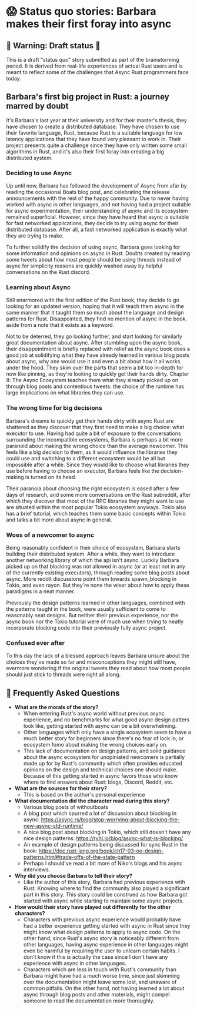 # 😱 Status quo stories: Barbara makes their first foray into async

## 🚧 Warning: Draft status 🚧

This is a draft "status quo" story submitted as part of the brainstorming period. It is derived from real-life experiences of actual Rust users and is meant to reflect some of the challenges that Async Rust programmers face today.

## Barbara's first big project in Rust: a journey marred by doubt

It's Barbara's last year at their university and for their master's thesis, they have chosen to create a distributed database.
They have chosen to use their favorite language, Rust, because Rust is a suitable language for low latency applications that they have found very pleasant to work in.
Their project presents quite a challenge since they have only written some small algorithms in Rust, and it's also their first foray into creating a big distributed system.

### Deciding to use Async
Up until now, Barbara has followed the development of Async from afar by reading the occasional Boats blog post, and celebrating the release announcements with the rest of the happy community.
Due to never having worked with async in other languages, and not having had a project suitable for async experimentation, their understanding of async and its ecosystem remained superficial.
However, since they have heard that async is suitable for fast networked applications, they decide to try using async for their distributed database.
After all, a fast networked application is exactly what they are trying to make.

To further solidify the decision of using async, Barbara goes looking for some information and opinions on async in Rust. Doubts created by reading some tweets about how most people should be using threads instead of async for simplicity reasons are quickly washed away by helpful conversations on the Rust discord.

### Learning about Async
Still enarmored with the first edition of the Rust book, they decide to go looking for an updated version, hoping that it will teach them async in the same manner that it taught them so much about the language and design patterns for Rust. Disappointed, they find no mention of async in the book, aside from a note that it exists as a keyword.

Not to be deterred, they go looking further, and start looking for similarly great documentation about async.
After stumbling upon the async book, their disappointment is briefly replaced with relief as the async book does a good job at solidifying what they have already learned in various blog posts about async, why one would use it and even a bit about how it all works under the hood.
They skim over the parts that seem a bit too in-depth for now like pinning, as they're looking to quickly get their hands dirty.
Chapter 8: The Async Ecosystem teaches them what they already picked up on through blog posts and contentious tweets: the choice of the runtime has large implications on what libraries they can use.

### The wrong time for big decisions
Barbara's dreams to quickly get their hands dirty with async Rust are shattered as they discover that they first need to make a big choice: what executor to use. Having had quite a bit of exposure to the conversations surrounding the incompatible ecosystems, Barbara is perhaps a bit more paranoid about making the wrong choice than the average newcomer.
This feels like a big decision to them, as it would influence the libraries they could use and switching to a different ecosystem would be all but impossible after a while. Since they would like to choose what libraries they use before having to choose an executor, Barbara feels like the decision-making is turned on its head. 

Their paranoia about choosing the right ecosystem is eased after a few days of research, and some more conversations on the Rust subreddit, after which they discover that most of the RPC libraries they might want to use are situated within the most popular Tokio ecosystem anyways. Tokio also has a brief tutorial, which teaches them some basic concepts within Tokio and talks a bit more about async in general.

### Woes of a newcomer to async
Being reasonably confident in their choice of ecosystem, Barbara starts building their distributed system.
After a while, they want to introduce another networking library of which the api isn't async. Luckily Barbara picked up on that blocking was not allowed in async (or at least not in any of the currently existing executors), through reading some blog posts about async. More reddit discussions point them towards spawn\_blocking in Tokio, and even rayon. But they're none the wiser about how to apply these paradigms in a neat manner.

Previously the design patterns learned in other languages, combined with the patterns taught in the book, were usually sufficient to come to reasonably neat designs.
But neither their previous experience, nor the async book nor the Tokio tutorial were of much use when trying to neatly incorporate blocking code into their previously fully async project.

### Confused ever after
To this day the lack of a blessed approach leaves Barbara unsure about the choices they've made so far and misconceptions they might still have, evermore wondering if the original tweets they read about how most people should just stick to threads were right all along.

## 🤔 Frequently Asked Questions

* **What are the morals of the story?**
    * When entering Rust's async world without previous async experience, and no benchmarks for what good async design patters look like, getting started with async can be a bit overwhelming.
    * Other languages which only have a single ecosystem seem to have a much better story for beginners since there's no fear of lock in, or ecosystem fomo about making the wrong choices early on.
    * This lack of documentation on design patterns, and solid guidance about the async ecosystem for unopiniated newcomers is partially made up for by Rust's community which often provides educated opinions on the design and technical choices one should make. Because of this getting started in async favors those who know where to find answers about Rust: blogs, Discord, Reddit, etc.
* **What are the sources for their story?**
    * This is based on the author's personal experience
* **What documentation did the character read during this story?**
    * Various blog posts of withoutboats
    * A blog post which spurred a lot of discussion about blocking in async: https://async.rs/blog/stop-worrying-about-blocking-the-new-async-std-runtime/
    * A nice blog post about blocking in Tokio, which still doesn't have any nice design patterns: https://ryhl.io/blog/async-what-is-blocking/
    * An example of design patterns being discussed for sync Rust in the book: https://doc.rust-lang.org/book/ch17-03-oo-design-patterns.html#trade-offs-of-the-state-pattern
    * Perhaps I should've read a bit more of Niko's blogs and his async interviews.
* **Why did you choose Barbara to tell their story?**
    * Like the author of this story, Barbara had previous experience with Rust. Knowing where to find the community also played a significant part in this story. This story could be construed as how Barbara got started with async while starting to maintain some async projects.
* **How would their story have played out differently for the other characters?**
    * Characters with previous async experience would probably have had a better experience getting started with async in Rust since they might know what design patterns to apply to async code.
    On the other hand, since Rust's async story is noticeably different from other languages, having async experience in other languages might even be harmful by requiring the user to unlearn certain habits. I don't know if this is actually the case since I don't have any experience with async in other languages.
    * Characters which are less in touch with Rust's community than Barbara might have had a much worse time, since just skimming over the documentation might leave some lost, and unaware of common pitfalls. On the other hand, not having learned a lot about async through blog posts and other materials, might compel someone to read the documentation more thoroughly.

[character]: ../characters.md
[status quo stories]: ./status_quo.md
[Alan]: ../characters/alan.md
[Grace]: ../characters/grace.md
[Niklaus]: ../characters/niklaus.md
[Barbara]: ../characters/barbara.md
[htvsq]: ../how_to_vision/status_quo.md
[cannot be wrong]: ../how_to_vision/comment.md#comment-to-understand-or-improve-not-to-negate-or-dissuade
